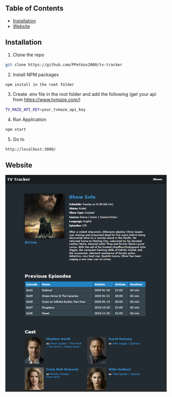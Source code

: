 ## Table of Contents

* [Installation](#installation)
* [Website](#website)

## Installation

1. Clone the repo
```sh
git clone https://github.com/PPetkov2000/tv-tracker
```
2. Install NPM packages
```sh
npm install in the root folder
```
3. Create .env file in the root folder and add the following (get your api from https://www.tvmaze.com/)
```sh
TV_MAZE_API_KEY=your_tvmaze_api_key
```
4. Run Application
```sh
npm start
```
5. Go to
```sh
http://localhost:3000/
```


## Website

![TV-Tracker](https://github.com/PPetkov2000/tv-tracker/blob/main/app-view.png)
